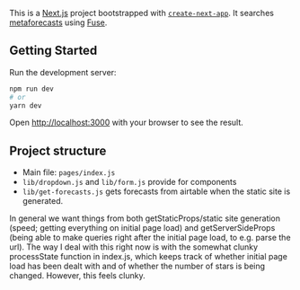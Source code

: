 This is a [Next.js](https://nextjs.org/) project bootstrapped with [`create-next-app`](https://github.com/vercel/next.js/tree/canary/packages/create-next-app). It searches [metaforecasts](https://github.com/QURIresearch/metaforecasts) using [Fuse](https://fusejs.io/).

## Getting Started

Run the development server:

```bash
npm run dev
# or
yarn dev
```

Open [http://localhost:3000](http://localhost:3000) with your browser to see the result.

## Project structure

- Main file: `pages/index.js`
- `lib/dropdown.js` and `lib/form.js` provide for components
- `lib/get-forecasts.js` gets forecasts from airtable when the static site is generated.

In general we want things from both getStaticProps/static site generation (speed; getting everything on initial page load) and getServerSideProps (being able to make queries right after the initial page load, to e.g. parse the url). The way I deal with this right now is with the somewhat clunky processState function in index.js, which keeps track of whether initial page load has been dealt with and of whether the number of stars is being changed. However, this feels clunky.
